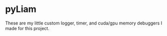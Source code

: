 # pyLiam

These are my little custom logger, timer, and cuda/gpu memory debuggers I made for this project.

